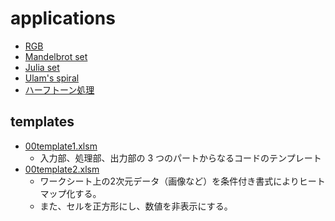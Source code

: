 applications
===========

- [RGB](./RGB/)
- [Mandelbrot set](./mandelbrot/)
- [Julia set](./julia/)
- [Ulam's spiral](./ulam/)
- [ハーフトーン処理](./halftone/)


templates
---------

- [00template1.xlsm](./00template1.xlsm)
  - 入力部、処理部、出力部の 3 つのパートからなるコードのテンプレート
- [00template2.xlsm](./00template2.xlsm)
  - ワークシート上の2次元データ（画像など）を条件付き書式によりヒートマップ化する。
  - また、セルを正方形にし、数値を非表示にする。
